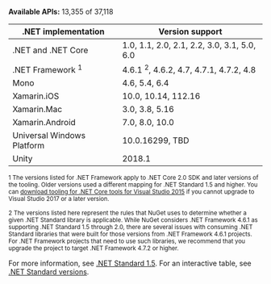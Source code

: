 **Available APIs:** 13,355 of 37,118

| .NET implementation         | Version support                                   |
|-----------------------------|---------------------------------------------------|
| .NET and .NET Core          | 1.0, 1.1, 2.0, 2.1, 2.2, 3.0, 3.1, 5.0, 6.0       |
| .NET Framework <sup>1</sup> | 4.6.1 <sup>2</sup>, 4.6.2, 4.7, 4.7.1, 4.7.2, 4.8 |
| Mono                        | 4.6, 5.4, 6.4                                     |
| Xamarin.iOS                 | 10.0, 10.14, 112.16                               |
| Xamarin.Mac                 | 3.0, 3.8, 5.16                                    |
| Xamarin.Android             | 7.0, 8.0, 10.0                                    |
| Universal Windows Platform  | 10.0.16299, TBD                                   |
| Unity                       | 2018.1                                            |

<sup>1 The versions listed for .NET Framework apply to .NET Core 2.0 SDK and later versions of the tooling. Older versions used a different mapping for .NET Standard 1.5 and higher. You can [download tooling for .NET Core tools for Visual Studio 2015](https://github.com/dotnet/core/blob/main/release-notes/download-archives) if you cannot upgrade to Visual Studio 2017 or a later version.</sup>

<sup>2 The versions listed here represent the rules that NuGet uses to determine whether a given .NET Standard library is applicable. While NuGet considers .NET Framework 4.6.1 as supporting .NET Standard 1.5 through 2.0, there are several issues with consuming .NET Standard libraries that were built for those versions from .NET Framework 4.6.1 projects. For .NET Framework projects that need to use such libraries, we recommend that you upgrade the project to target .NET Framework 4.7.2 or higher.</sup>

For more information, see [.NET Standard 1.5][1.5]. For an interactive table, see [.NET Standard versions](https://dotnet.microsoft.com/platform/dotnet-standard#versions).

[1.5]: https://github.com/dotnet/standard/blob/v2.1.0/docs/versions/netstandard1.5.md
